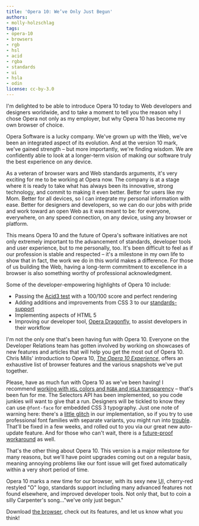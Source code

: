 ```yaml
---
title: 'Opera 10: We’ve Only Just Begun'
authors:
- molly-holzschlag
tags:
- opera-10
- browsers
- rgb
- hsl
- acid
- rgba
- standards
- ui
- hsla
- odin
license: cc-by-3.0
---
```


<p>I&#39;m delighted to be able to introduce Opera 10 today to Web developers and designers worldwide, and to take a moment to tell you the reason why I chose Opera not only as my employer, but why Opera 10 has become my own browser of choice.</p>

<p>Opera Software is a lucky company. We&#39;ve grown up with the Web, we&#39;ve been an integrated aspect of its evolution. And at the version 10 mark, we&#39;ve gained strength – but more importantly, we&#39;re finding wisdom. We are confidently able to look at a longer-term vision of making our software truly the best experience on any device.</p>

<p>As a veteran of browser wars and Web standards arguments, it&#39;s very exciting for me to be working at Opera now. The company is at a stage where it is ready to take what has always been its innovative, strong technology, and commit to making it even better. Better for users like my Mom. Better for all devices, so I can integrate my personal information with ease. Better for designers and developers, so we can do our jobs with pride and work toward an open Web as it was meant to be: for everyone, everywhere, on any speed connection, on any device, using any browser or platform.</p>

<p>This means Opera 10 and the future of Opera&#39;s software initiatives are not only extremely important to the advancement of standards, developer tools and user experience, but to me personally, too. It&#39;s been difficult to feel as if our profession is stable and respected – it&#39;s a milestone in my own life to show that in fact, the work we do in this world makes a difference. For those of us building the Web, having a long-term commitment to excellence in a browser is also something worthy of professional acknowledgment.</p>

<p>Some of the developer-empowering highlights of Opera 10 include:</p>

<ul>
<li>Passing the <a href="http://acid3.acidtests.org/">Acid3 test</a> with a 100/100 score and perfect rendering</li>
<li>Adding additions and improvements from CSS 3 to our <a href="http://www.opera.com/docs/specs/presto22/" target="_blank">standards-support</a></li>
<li>Implementing aspects of HTML 5</li>
<li>Improving our developer tool, <a href="http://www.opera.com/dragonfly/">Opera Dragonfly</a>, to assist developers in their workflow</li>
</ul>

<p>I&#39;m not the only one that&#39;s been having fun with Opera 10. Everyone on the Developer Relations team has gotten involved by working on showcases of new features and articles that will help you get the most out of Opera 10. Chris Mills&#39; introduction to Opera 10, <a href="http://dev.opera.com/articles/view/the-opera-10-experience/"><cite>The Opera 10 Experience</cite></a>, offers an exhaustive list of browser features and the various snapshots we&#39;ve put together. </p>

<p>Please, have as much fun with Opera 10 as we&#39;ve been having! I recommend <a href="http://dev.opera.com/articles/view/color-in-opera-10-hsl-rgb-and-alpha-transparency/" target="_blank">working with <code><abbr title="Hue, Saturation, Lightness">HSL</abbr></code> colors and <code><abbr title="Red, Green, Blue, alpha">RGBA</abbr></code> and <code><abbr title="Hue, Saturation, Lightness, alpha">HSLA</abbr></code> transparency</a>  – that&#39;s been fun for me. The Selectors API has been implemented, so you code junkies will want to give that a run. Designers will be tickled to know they can use <code>@font-face</code> for embedded CSS 3 typography. Just one note of warning here: there&#39;s a <a href="http://dev.opera.com/articles/view/the-opera-10-experience/#webfontsissue">little glitch</a> in our implementation, so if you try to use professional font families with separate variants, you might run into <a href="{{ page.id }}/webfonts-problem.html">trouble</a>. That&#39;ll be fixed in a few weeks, and rolled out to you via our great new auto-update feature. And for those who can&#39;t wait, there is a <a href="{{ page.id }}/webfonts-workaround.html">future-proof workaround</a> as well.</p>

<p>That&#39;s the other thing about Opera 10. This version is a major milestone for many reasons, but we&#39;ll have point upgrades coming out on a regular basis, meaning annoying problems like our font issue will get fixed automatically within a very short period of time.</p>

<p>Opera 10 marks a new time for our browser, with its sexy new <abbr title="User Interface">UI</abbr>, cherry-red restyled &quot;O&quot; logo, standards support including many advanced features not found elsewhere, and improved developer tools. Not only that, but to coin a silly Carpenter&#39;s song...&quot;we&#39;ve only just begun.&quot;</p>

<p>Download <a href="http://www.opera.com/browser" target="_blank">the browser</a>, check out its features, and let us know what you think!</p>
